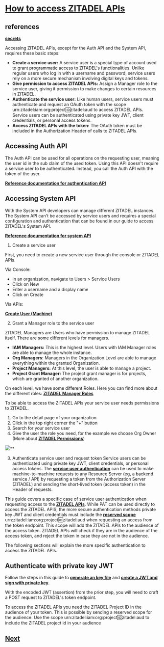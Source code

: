 # **[How to access ZITADEL APIs](https://zitadel.com/docs/guides/integrate/zitadel-apis/access-zitadel-apis)**

## references

**[secrets](../../../../secrets/zitadel.md)**

Accessing ZITADEL APIs, except for the Auth API and the System API, requires these basic steps:

- **Create a service user:** A service user is a special type of account used to grant programmatic access to ZITADEL's functionalities. Unlike regular users who log in with a username and password, service users rely on a more secure mechanism involving digital keys and tokens.
- **Give permission to access ZITADEL APIs:** Assign a Manager role to the service user, giving it permission to make changes to certain resources in ZITADEL.
- **Authenticate the service user:** Like human users, service users must authenticate and request an OAuth token with the scope urn:zitadel:iam:org:project:id:zitadel:aud to access ZITADEL APIs. Service users can be authenticated using private key JWT, client credentials, or personal access tokens.
- **Access ZITADEL APIs with the token:** The OAuth token must be included in the Authorization Header of calls to ZITADEL APIs.

## Accessing Auth API

The Auth API can be used for all operations on the requesting user, meaning the user id in the sub claim of the used token. Using this API doesn't require a service user to be authenticated. Instead, you call the Auth API with the token of the user.

**[Reference documentation for authentication API](https://zitadel.com/docs/apis/introduction#authentication)**

## Accessing System API

With the System API developers can manage different ZITADEL instances. The System API can't be accessed by service users and requires a special configuration and authentication that can be found in our guide to access ZITADEL's System API.

**[Reference documentation for system API](https://zitadel.com/docs/apis/introduction#system)**

1. Create a service user

First, you need to create a new service user through the console or ZITADEL APIs.

Via Console:

- In an organization, navigate to Users > Service Users
- Click on New
- Enter a username and a display name
- Click on Create

Via APIs:

**[Create User (Machine)](https://zitadel.com/docs/apis/resources/mgmt/management-service-add-machine-user)**

2. Grant a Manager role to the service user

ZITADEL Managers are Users who have permission to manage ZITADEL itself. There are some different levels for managers.

- **IAM Managers:** This is the highest level. Users with IAM Manager roles are able to manage the whole instance.
- **Org Managers:** Managers in the Organization Level are able to manage everything within the granted Organization.
- **Project Managers:** At this level, the user is able to manage a project.
- **Project Grant Manager:** The project grant manager is for projects, which are granted of another organization.

On each level, we have some different Roles. Here you can find more about the different roles: **[ZITADEL Manager Roles](https://zitadel.com/docs/guides/manage/console/managers#roles)**

To be able to access the ZITADEL APIs your service user needs permissions to ZITADEL.

1. Go to the detail page of your organization
2. Click in the top right corner the "+" button
3. Search for your service user
4. Give the user the role you need, for the example we choose Org Owner (More about **[ZITADEL Permissions](https://zitadel.com/docs/guides/manage/console/managers)**)

![](https://zitadel.com/docs/assets/images/console_org_manager_add-13fd351c4a76941483e8a1b929a28e9f.gif)**

3. Authenticate service user and request token
Service users can be authenticated using private key JWT, client credentials, or personal access tokens. The **[service user authentication](https://zitadel.com/docs/guides/integrate/service-users/authenticate-service-users)** can be used to make machine-to-machine requests to any Resource Server (eg, a backend service / API) by requesting a token from the Authorization Server (ZITADEL) and sending the short-lived token (access token) in the Header of requests.

This guide covers a specific case of service user authentication when requesting access to the **[ZITADEL APIs](https://zitadel.com/docs/apis/introduction)**. While PAT can be used directly to access the ZITADEL APIS, the more secure authentication methods private key JWT and client credentials must include the **[reserved scope](https://zitadel.com/docs/apis/openidoauth/scopes)** urn:zitadel:iam:org:project:id:zitadel:aud when requesting an access from the token endpoint. This scope will add the ZITADEL APIs to the audience of the access token. ZITADEL APIs will check if they are in the audience of the access token, and reject the token in case they are not in the audience.

The following sections will explain the more specific authentication to access the ZITADEL APIs.

## Authenticate with private key JWT

Follow the steps in this guide to **[generate an key file](https://zitadel.com/docs/guides/integrate/service-users/private-key-jwt#2-generate-a-private-key-file)** and **[create a JWT and sign with private key](https://zitadel.com/docs/guides/integrate/service-users/private-key-jwt#3-create-a-jwt-and-sign-with-private-key)**.

With the encoded JWT (assertion) from the prior step, you will need to craft a POST request to ZITADEL's token endpoint.

To access the ZITADEL APIs you need the ZITADEL Project ID in the audience of your token. This is possible by sending a reserved scope for the audience. Use the scope urn:zitadel:iam:org:project:id:zitadel:aud to include the ZITADEL project id in your audience

## **[Next](https://zitadel.com/docs/guides/integrate/zitadel-apis/access-zitadel-apis#authenticate-with-private-key-jwt)**

